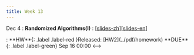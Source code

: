 ```yaml
---
title: Week 13
---
```


Dec 4
: **Randomized Algorithms(I)**
  :  \[[slides-zh](../pdf/slides/0-overview.pdf)\]\[[slides-en](../pdf/slides/0-overview-en.pdf)\]
<!-->:  **HW**{: .label .label-red }Released: [HW2](../pdf/homework)  **DUE**{: .label .label-green} Sep 16  00:00
<-->




  


